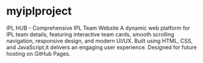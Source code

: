 # myiplproject
  IPL HUB - Comprehensive IPL Team Website A dynamic web platform for IPL team details, featuring interactive team cards, smooth scrolling navigation, responsive design, and modern UI/UX. Built using HTML, CSS, and JavaScript,it delivers an engaging user experience. Designed for future hosting on GitHub Pages.
